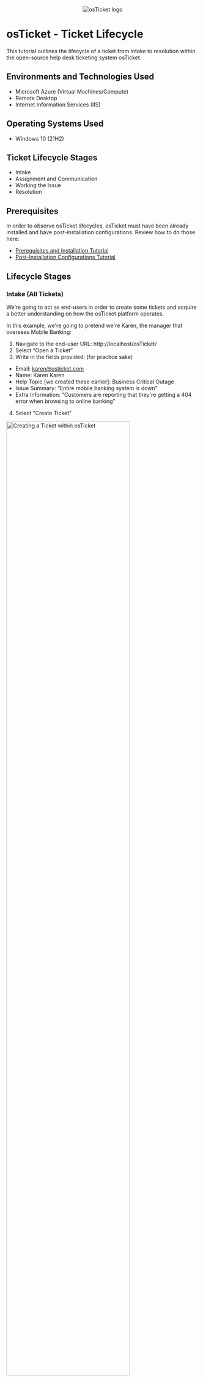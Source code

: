 <p align="center">
<img src="https://i.imgur.com/Clzj7Xs.png" alt="osTicket logo"/>
</p>

<h1>osTicket - Ticket Lifecycle</h1>
This tutorial outlines the lifecycle of a ticket from intake to resolution within the open-source help desk ticketing system osTicket.<br />

<h2>Environments and Technologies Used</h2>

- Microsoft Azure (Virtual Machines/Compute)
- Remote Desktop
- Internet Information Services (IIS)

<h2>Operating Systems Used </h2>

- Windows 10</b> (21H2)

<h2>Ticket Lifecycle Stages</h2>

- Intake
- Assignment and Communication
- Working the Issue
- Resolution

<h2>Prerequisites</h2>

In order to observe osTicket lifecycles, osTicket must have been already installed and have post-installation configurations. Review how to do those here:

* [Prerequisites and Installation Tutorial](https://github.com/thekobewan/osticket-prereqs)
* [Post-Installation Configurations Tutorial](https://github.com/thekobewan/post-install-config)

<h2>Lifecycle Stages</h2>

<h3>Intake (All Tickets)</h3>

<p>We’re going to act as end-users in order to create some tickets and acquire a better understanding on how the osTicket platform operates.</p>

<p>In this example, we're going to pretend we're Karen, the manager that oversees Mobile Banking:</p>
  
1. Navigate to the end-user URL: http://localhost/osTicket/
2. Select “Open a Ticket”
3. Write in the fields provided: (for practice sake)

- Email: karen@osticket.com
- Name: Karen Karen
- Help Topic [we created these earlier]: Business Critical Outage
- Issue Summary: “Entire mobile banking system is down”
- Extra Information: “Customers are reporting that they're getting a 404 error when browsing to online banking”

4. Select "Create Ticket"

<img src="https://i.imgur.com/pkYxnl0.png" height="80%" width="80%" alt="Creating a Ticket within osTicket"/>
<img src="https://i.imgur.com/6sFmDTZ.png" height="80%" width="80%" alt="Karens Ticket"/>

<br>

<p>Now, we're going to pretend we're Ken from the Accounting Department and create another ticket for a different issue.</p>

1. Select ‘Open a New Ticket'
2. Write in the fields provided: (for practice sake)

- Email: ken@osticket.com
- Name: Ken Ken
- Help Topic: 'Personal Computer Issues'
- Extra information: ‘Ever since the upgrade last night, nobody in accounting has been able to use Adobe Reader’ 

4. Select "Create Ticket"

<img src="https://i.imgur.com/xyDaxiO.png" height="80%" width="80%" alt="Kens Ticket"/>

<br>

<h3>Troubleshooting: Giving Jane Doe Permissions</h3>

<p>Before continuing with the tutorial, we need to grant Jane Doe 'Supreme Admin' access. This will help us continue the rest of the project.</p>

1. Navigate to the admin link: http://localhost/osTicket/scp/login.php
2. Log in as Jane Doe: username: jane.doe / Password1
3. When we login, we can see the tickets aren’t showing up so we’re going to troubleshoot by logging in as the admin and checking Jane’s permissions

<br>
<img src="https://i.imgur.com/EBkizSI.png" height="80%" width="80%" alt="No Tickets appearing"/>
<br>

4. Navigate back to the admin login link: Login as 'Supreme Admin':
5. When we log in, we can see the tickets appear via the Agent Panel as Supreme Admin
6. Select 'Admin Panel' > click ‘Agents’ > click ‘Jane Doe' 

<br>

<img src="https://i.imgur.com/DIzf2fX.png" height="80%" width="80%" alt="No Tickets appearing"/>
<img src="https://i.imgur.com/DrXitAx.png" height="80%" width="80%" alt="Disk Sanitization Steps"/>

<br>

7. Select ‘Access’ > Under Extended Access: ‘Support’ for Department > click ‘Add’ > ‘Supreme Admin’ for Role > ‘Save Changes’
8. Login with the admin link for Jane Doe again: 

- username: jane.doe / Password1

9. When we login, we can now see the tickets. That means, in this case, in order to work on Tickets, someone must be assigned specifically to the Support Department along with a role that will allow them to work on tickets 

<br>

<img src="https://i.imgur.com/44W51wa.png" height="80%" width="80%" alt="Disk Sanitization Steps"/>
<img src="https://i.imgur.com/nxO9mXF.png" height="80%" width="80%" alt="Disk Sanitization Steps"/>


<br>

<h2>Mobile Banking Ticket</h2>

<h3>Assignment & Communication</h3>

<p>We’re going to go through these tickets right now and edit them/tweak them. Right now, it appears that the tickets all have ‘Normal’ priority.</p>

1. Select the ticket ‘Entire Mobile Online Banking is Down’ ticket
2. Select ‘Priority’ > Set Priority Level to ‘Emergency’ (since this is a business impacting event) > Select ‘Update’
3. We can assign to an agent as well: select ‘Assigned To’ > select assignee ‘Jane Doe’ > select ‘Assign’
4. Since this is severe business-impacting event, we want to alter the SLA accordingly: select ‘SLA Plan’ > set SLA to ‘SEV-A’
5. If the entire system is down, it might be beyond the scope of the Help Desk: select ‘Department’ > transfer the ticket from ‘Support’ to ‘System Administrators’
6. We can see the history of edits/things that have been changed so far and the thread of messages created as part of effective communication
7. If we exit out and back into the panel, we can see some of the changes we’ve made: “Emergency” and “Assigned to Jane Doe”

<br>

<img src="https://i.imgur.com/qnwOBvv.png" height="80%" width="80%" alt="Disk Sanitization Steps"/>
<img src="https://i.imgur.com/NrwgiW7.png" height="80%" width="80%" alt="Disk Sanitization Steps"/>
<img src="https://i.imgur.com/C8EztbP.png" height="80%" width="80%" alt="Disk Sanitization Steps"/>
<img src="https://i.imgur.com/Cr78Mub.png" height="80%" width="80%" alt="Disk Sanitization Steps"/>

<br>

<h3>Working the Issue</h3>

<p>We can go back inside of the ticket and communicate that the ticket was worked on/resolved.</p>

<p>In this example: "Jerry from Systems Engineering found and corrected a failed load balancer. Mobile banking should be back up." 

<br>
  
<img src="https://i.imgur.com/8ILZffg.png" height="80%" width="80%" alt="Disk Sanitization Steps"/>
  
<br>
  
<h3>Resolution</h3>

1. The status of the ticket was changed to ‘Closed’ (since Jerry from Systems Engineering resolved the issue)
2. When we navigate back to the Tickets portal and select ‘Closed’, we can see the ticket was moved there. 

<br>

<img src="https://i.imgur.com/oy0O0ML.png" height="80%" width="80%" alt="Disk Sanitization Steps"/>

<br>

<h2>Accounting Department Adobe Ticket</h2>

<h3>Assignment & Creation</h3>

1. Navigate back to ‘Tickets’ portal & select ‘Entire Accounting Dept Adobe Reader Not Working’ ticket
2. Open the ticket and work through it/give it proper assignments:

- Priority: High

<p>It’s not as crucial as mobile banking being down but if the entire accounting dept is experiencing difficulties, that has a relatively high impact.</p>

- SLA: SEV-B
- Assignee: John

<p>We want to assign it to someone so that the delegated person can start working and reach out/communicate with the accounting department.</p>

3. In the ticket thread, John and Ken can start collaborating:“Re-assigned to SEV-B, reached out to John for a warm hand off”

<br>

<img src="https://i.imgur.com/MbIiEC0.png" height="80%" width="80%" alt="Disk Sanitization Steps"/>

<br>

<h3>Working the Issue</h3>

<p>Since this is John’s ticket now, we’re going to re-login to the Admin portal as John in order to start working on the ticket.</p>

1. Login as John: username: john.doe / Password1
2. We can see the ticket appear on John's dashboard
3. John can look inside the ticket and see the communication that happened with Jane Doe: We can see it was reassigned as a SEV-B issue. John can see the problem is that Adobe Reader not working. Since it’s a SEV-B, John can conclude he was 4 hours to fix this due to SLA ruling. 
4. John can write in the Ticket Thread to communicate how we plans to solve the issue: 

- Example: “Rolled back version of Adobe Reader to previous version allowing the accounting department to work. In the meantime, I will research why the new version doesn't work on the accounting department's hardware”

<br>

<img src="https://i.imgur.com/bG366fp.png" height="80%" width="80%" alt="Disk Sanitization Steps"/>
<img src="https://i.imgur.com/zpEuQhL.png" height="80%" width="80%" alt="Disk Sanitization Steps"/>
<img src="https://i.imgur.com/XEjW70H.png" height="80%" width="80%" alt="Disk Sanitization Steps"/>

<br>

<h3>Resolution</h3>

1. For this example, John found the issue and now he’ll communicate in the Ticket Thread:

<p>“Figured out the problem, re-upgraded everyone. Adobe Reader on the accounting department's device should be working”</p>

2. Mark the ticket as ‘Resolved’
3. Navigate to 'Tickets' > 'Closed' > The ticket has moved here 

<img src="https://i.imgur.com/Q76kRCs.png" height="80%" width="80%" alt="Disk Sanitization Steps"/>
<img src="https://i.imgur.com/7zYRnzD.png" height="80%" width="80%" alt="Disk Sanitization Steps"/>



